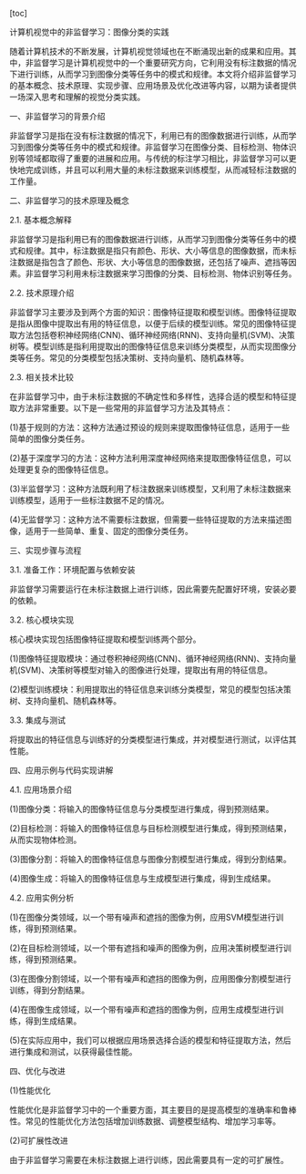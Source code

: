 
[toc]                    
                
                
计算机视觉中的非监督学习：图像分类的实践

随着计算机技术的不断发展，计算机视觉领域也在不断涌现出新的成果和应用。其中，非监督学习是计算机视觉中的一个重要研究方向，它利用没有标注数据的情况下进行训练，从而学习到图像分类等任务中的模式和规律。本文将介绍非监督学习的基本概念、技术原理、实现步骤、应用场景及优化改进等内容，以期为读者提供一场深入思考和理解的视觉分类实践。

一、非监督学习的背景介绍

非监督学习是指在没有标注数据的情况下，利用已有的图像数据进行训练，从而学习到图像分类等任务中的模式和规律。非监督学习在图像分类、目标检测、物体识别等领域都取得了重要的进展和应用。与传统的标注学习相比，非监督学习可以更快地完成训练，并且可以利用大量的未标注数据来训练模型，从而减轻标注数据的工作量。

二、非监督学习的技术原理及概念

2.1. 基本概念解释

非监督学习是指利用已有的图像数据进行训练，从而学习到图像分类等任务中的模式和规律。其中，标注数据是指只有颜色、形状、大小等信息的图像数据，而未标注数据是指包含了颜色、形状、大小等信息的图像数据，还包括了噪声、遮挡等因素。非监督学习利用未标注数据来学习图像的分类、目标检测、物体识别等任务。

2.2. 技术原理介绍

非监督学习主要涉及到两个方面的知识：图像特征提取和模型训练。图像特征提取是指从图像中提取出有用的特征信息，以便于后续的模型训练。常见的图像特征提取方法包括卷积神经网络(CNN)、循环神经网络(RNN)、支持向量机(SVM)、决策树等。模型训练是指利用提取出的图像特征信息来训练分类模型，从而实现图像分类等任务。常见的分类模型包括决策树、支持向量机、随机森林等。

2.3. 相关技术比较

在非监督学习中，由于未标注数据的不确定性和多样性，选择合适的模型和特征提取方法非常重要。以下是一些常用的非监督学习方法及其特点：

(1)基于规则的方法：这种方法通过预设的规则来提取图像特征信息，适用于一些简单的图像分类任务。

(2)基于深度学习的方法：这种方法利用深度神经网络来提取图像特征信息，可以处理更复杂的图像特征信息。

(3)半监督学习：这种方法既利用了标注数据来训练模型，又利用了未标注数据来训练模型，适用于一些标注数据不足的情况。

(4)无监督学习：这种方法不需要标注数据，但需要一些特征提取的方法来描述图像，适用于一些简单、重复、固定的图像分类任务。

三、实现步骤与流程

3.1. 准备工作：环境配置与依赖安装

非监督学习需要运行在未标注数据上进行训练，因此需要先配置好环境，安装必要的依赖。

3.2. 核心模块实现

核心模块实现包括图像特征提取和模型训练两个部分。

(1)图像特征提取模块：通过卷积神经网络(CNN)、循环神经网络(RNN)、支持向量机(SVM)、决策树等模型对输入的图像进行处理，提取出有用的特征信息。

(2)模型训练模块：利用提取出的特征信息来训练分类模型，常见的模型包括决策树、支持向量机、随机森林等。

3.3. 集成与测试

将提取出的特征信息与训练好的分类模型进行集成，并对模型进行测试，以评估其性能。

四、应用示例与代码实现讲解

4.1. 应用场景介绍

(1)图像分类：将输入的图像特征信息与分类模型进行集成，得到预测结果。

(2)目标检测：将输入的图像特征信息与目标检测模型进行集成，得到预测结果，从而实现物体检测。

(3)图像分割：将输入的图像特征信息与图像分割模型进行集成，得到分割结果。

(4)图像生成：将输入的图像特征信息与生成模型进行集成，得到生成结果。

4.2. 应用实例分析

(1)在图像分类领域，以一个带有噪声和遮挡的图像为例，应用SVM模型进行训练，得到预测结果。

(2)在目标检测领域，以一个带有遮挡和噪声的图像为例，应用决策树模型进行训练，得到预测结果。

(3)在图像分割领域，以一个带有噪声和遮挡的图像为例，应用图像分割模型进行训练，得到分割结果。

(4)在图像生成领域，以一个带有噪声和遮挡的图像为例，应用生成模型进行训练，得到生成结果。

(5)在实际应用中，我们可以根据应用场景选择合适的模型和特征提取方法，然后进行集成和测试，以获得最佳性能。

四、优化与改进

(1)性能优化

性能优化是非监督学习中的一个重要方面，其主要目的是提高模型的准确率和鲁棒性。常见的性能优化方法包括增加训练数据、调整模型结构、增加学习率等。

(2)可扩展性改进

由于非监督学习需要在未标注数据上进行训练，因此需要具有一定的可扩展性。

